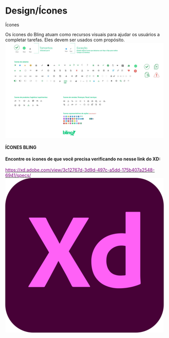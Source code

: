 # Design/Ícones
<div class="bling-form mdc-layout-grid mdc-layout-grid__inner">
	<div class="mdc-layout-grid__cell--span-12">
		<p>Ícones</p>
	</div>
	<div class="explicacao mdc-layout-grid__cell--span-12">
			Os ícones do Bling atuam como recursos visuais para ajudar os usuários a completar
			tarefas. Eles devem ser usados com propósito.
	</div>
	<img class="explicacao mdc-layout-grid__cell--span-12" src="images/icons.png">
	<div class="footer mdc-layout-grid__inner mdc-layout-grid__cell--span-12">
		<div class="mdc-layout-grid__cell--span-8">
			<h4>ÍCONES BLING</h4>
			<h4>Encontre os ícones de que você precisa verificando no nesse link do XD:</h4>
			<a href="https://xd.adobe.com/view/3c12767d-3d9d-497c-a5dd-175b407a2548-6941/specs/"><font color=purple>https://xd.adobe.com/view/3c12767d-3d9d-497c-a5dd-175b407a2548-6941/specs/</font></a>
		</div>
		<div class="mdc-layout-grid__cell--span-5">
			<img src="images/iconXd.svg.png">
		</div>
	</div>
</div>